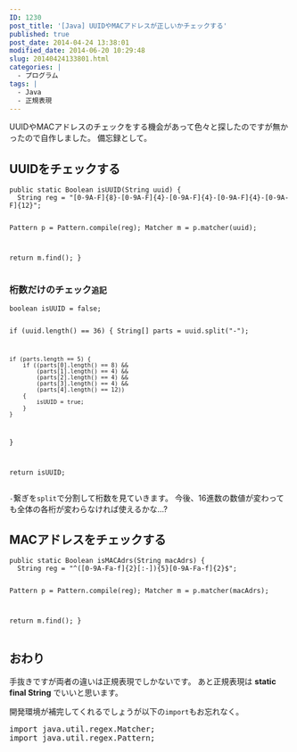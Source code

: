 ```yaml
---
ID: 1230
post_title: '[Java] UUIDやMACアドレスが正しいかチェックする'
published: true
post_date: 2014-04-24 13:38:01
modified_date: 2014-06-20 10:29:48
slug: 20140424133801.html
categories: |
  - プログラム
tags: |
  - Java
  - 正規表現
---
```

UUIDやMACアドレスのチェックをする機会があって色々と探したのですが無かったので自作しました。
備忘録として。
<!--more-->
<h2>UUIDをチェックする</h2>
<pre class="linenums language-java"><code>public static Boolean isUUID(String uuid) {
  String reg = "[0-9A-F]{8}-[0-9A-F]{4}-[0-9A-F]{4}-[0-9A-F]{4}-[0-9A-F]{12}";
  
  Pattern p = Pattern.compile(reg);
  Matcher m = p.matcher(uuid);
  
  return m.find();
}</code></pre>

<h3>桁数だけのチェック<small>追記</small></h3>
<pre class="linenums language-java"><code>boolean isUUID = false;

if (uuid.length() == 36) {
    String[] parts = uuid.split("-");
    
    if (parts.length == 5) {
        if ((parts[0].length() == 8) &&
            (parts[1].length() == 4) &&
            (parts[2].length() == 4) &&
            (parts[3].length() == 4) &&
            (parts[4].length() == 12))
        {
            isUUID = true;
        }
    }
}

return isUUID;
</code></pre>
<code>-</code>繋ぎを<code>split</code>で分割して桁数を見ていきます。
今後、16進数の数値が変わっても全体の各桁が変わらなければ使えるかな…?

<h2>MACアドレスをチェックする</h2>
<pre class="linenums language-java"><code>public static Boolean isMACAdrs(String macAdrs) {
  String reg = "^([0-9A-Fa-f]{2}[:-]){5}[0-9A-Fa-f]{2}$";
  
  Pattern p = Pattern.compile(reg);
  Matcher m = p.matcher(macAdrs);
  
  return m.find();
}</code></pre>

<h2>おわり</h2>
手抜きですが両者の違いは正規表現でしかないです。
あと正規表現は <b>static final String</b> でいいと思います。

開発環境が補完してくれるでしょうが以下の<code>import</code>もお忘れなく。
<pre>
import java.util.regex.Matcher;
import java.util.regex.Pattern;
</pre>